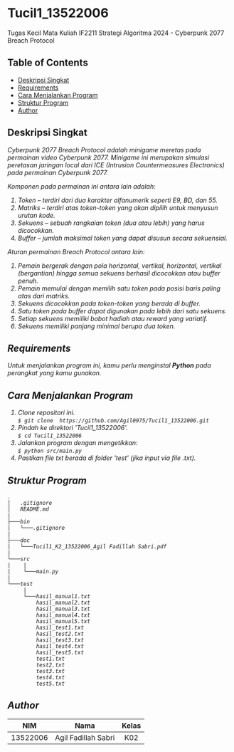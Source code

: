 # Tucil1_13522006
Tugas Kecil Mata Kuliah IF2211 Strategi Algoritma 2024 - Cyberpunk 2077 Breach Protocol

## **Table of Contents**
* [Deskripsi Singkat](#deskrips-singkat)
* [Requirements](#requirements)
* [Cara Menjalankan Program](#cara-menjalankan-program)
* [Struktur Program](#struktur-program)
* [Author](#author)

## **Deskripsi Singkat**
<em> Cyberpunk 2077 Breach Protocol <em> adalah minigame meretas pada permainan video Cyberpunk 2077.
Minigame ini merupakan simulasi peretasan jaringan local dari ICE (Intrusion Countermeasures
Electronics) pada permainan Cyberpunk 2077. 

Komponen pada permainan ini antara lain adalah:
1. Token – terdiri dari dua karakter alfanumerik seperti E9, BD, dan 55.
2. Matriks – terdiri atas token-token yang akan dipilih untuk menyusun urutan kode.
3. Sekuens – sebuah rangkaian token (dua atau lebih) yang harus dicocokkan.
4. Buffer – jumlah maksimal token yang dapat disusun secara sekuensial. 

Aturan permainan Breach Protocol antara lain:
1. Pemain bergerak dengan pola horizontal, vertikal, horizontal, vertikal (bergantian) hingga 
   semua sekuens berhasil dicocokkan atau buffer penuh.
2. Pemain memulai dengan memilih satu token pada posisi baris paling atas dari matriks.
3. Sekuens dicocokkan pada token-token yang berada di buffer.
4. Satu token pada buffer dapat digunakan pada lebih dari satu sekuens.
5. Setiap sekuens memiliki bobot hadiah atau reward yang variatif.
6. Sekuens memiliki panjang minimal berupa dua token.

## **Requirements**
Untuk menjalankan program ini, kamu perlu menginstal **Python** pada perangkat yang kamu gunakan.

## **Cara Menjalankan Program**
1. Clone repositori ini. <br>
`$ git clone  https://github.com/Agil0975/Tucil1_13522006.git `
2. Pindah ke direktori 'Tucil1_13522006'. <br>
`$ cd Tucil1_13522006 `
3. Jalankan program dengan mengetikkan: <br>
`$ python src/main.py `
4. Pastikan file txt berada di folder 'test' (jika input via file .txt).

## **Struktur Program**
```
.
│   .gitignore
│   README.md
|
├───bin
|   └───.gitignore
|
├───doc
|   └───Tucil1_K2_13522006_Agil Fadillah Sabri.pdf
|
└───src
|    |
|    └───main.py
|
└───test
     |
     └───hasil_manual1.txt
         hasil_manual2.txt
         hasil_manual3.txt
         hasil_manual4.txt
         hasil_manual5.txt
         hasil_test1.txt
         hasil_test2.txt
         hasil_test3.txt
         hasil_test4.txt
         hasil_test5.txt
         test1.txt
         test2.txt
         test3.txt
         test4.txt
         test5.txt
```

## **Author**

| **NIM**  |       **Nama**        | **Kelas** |       
| :------: | :-------------------: | :------:  | 
| 13522006 |  Agil Fadillah Sabri  |   K02